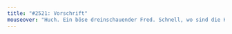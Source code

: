 ```yaml
---
title: "#2521: Vorschrift"
mouseover: "Huch. Ein böse dreinschauender Fred. Schnell, wo sind die Kekse?"
---
```


